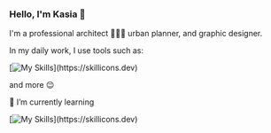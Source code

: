 ### Hello, I'm Kasia 👋

I'm a professional architect :construction_worker::house_with_garden::smile: urban planner, and graphic designer.

In my daily work, I use tools such as:

[![My Skills](https://skillicons.dev/icons?i=autocad,sketchup,ai,ps,)](https://skillicons.dev)

and more :wink:

🌱 I’m currently learning

[![My Skills](https://skillicons.dev/icons?i=git,html,css,js,react,figma,)](https://skillicons.dev)
<!--
**FanFunKat/FanFunKat** is a ✨ _special_ ✨ repository because its `README.md` (this file) appears on your GitHub profile.

Here are some ideas to get you started:

- 🔭 I’m currently working on ...
- 🌱 I’m currently learning ...
- 👯 I’m looking to collaborate on ...
- 🤔 I’m looking for help with ...
- 💬 Ask me about ...
- 📫 How to reach me: ...
- 😄 Pronouns: ...
- ⚡ Fun fact: ...
-->
